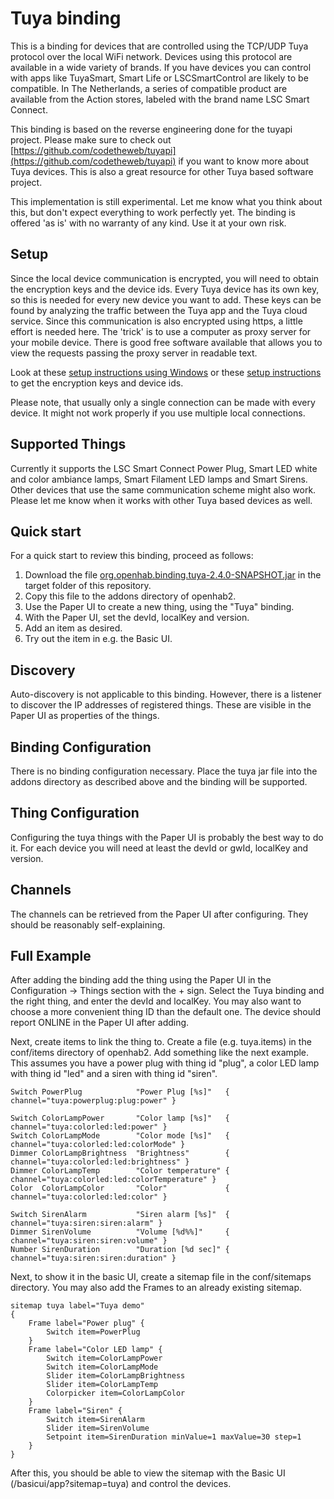 # Tuya binding

This is a binding for devices that are controlled using the TCP/UDP Tuya protocol over the local WiFi network. Devices using this protocol are available in a wide variety of brands. If you have devices you can control with apps like TuyaSmart, Smart Life or LSCSmartControl are likely to be compatible.
In The Netherlands, a series of compatible product are available from the Action stores, labeled with the brand name LSC Smart Connect. 

This binding is based on the reverse engineering done for the tuyapi project. Please make sure to check out [https://github.com/codetheweb/tuyapi](https://github.com/codetheweb/tuyapi) if you want to know more about Tuya devices. This is also a great resource for other Tuya based software project.

This implementation is still experimental. Let me know what you think about this, but don't expect everything to work perfectly yet. The binding is offered 'as is' with no warranty of any kind. Use it at your own risk. 

## Setup

Since the local device communication is encrypted, you will need to obtain the encryption keys and the device ids. Every Tuya device has its own key, so this is needed for every new device you want to add. These keys can be found by analyzing the traffic between the Tuya app and the Tuya cloud service. Since this communication is also encrypted using https, a little effort is needed here. The 'trick' is to use a computer as proxy server for your mobile device. There is good free software available that allows you to view the requests passing the proxy server in readable text.

Look at these [setup instructions using Windows](http://www.htgsd.com/information-technology/apple/homekit/how-to-capture-tuya-lan-homebridge-device-devid-and-key-on-windows-10/) or these [setup instructions](https://github.com/codetheweb/tuyapi/blob/master/docs/SETUP.md) to get the encryption keys and device ids. 

Please note, that usually only a single connection can be made with every device. It might not work properly if you use multiple local connections.

## Supported Things

Currently it supports the LSC Smart Connect Power Plug,  Smart LED white and color ambiance lamps, Smart Filament LED lamps and Smart Sirens. Other devices that use the same communication scheme might also work. Please let me know when it works with other Tuya based devices as well.

## Quick start

For a quick start to review this binding, proceed as follows:

1. Download the file [org.openhab.binding.tuya-2.4.0-SNAPSHOT.jar](https://github.com/wvissers/openhab2-addons-tuya/raw/master/target/org.openhab.binding.tuya-2.4.0-SNAPSHOT.jar) in the target folder of this repository.
2. Copy this file to the addons directory of openhab2.
3. Use the Paper UI to create a new thing, using the "Tuya" binding.
4. With the Paper UI, set the devId, localKey and version. 
5. Add an item as desired.
6. Try out the item in e.g. the Basic UI.

## Discovery

Auto-discovery is not applicable to this binding. However, there is a listener to discover the IP addresses of registered things. These are visible in the Paper UI as properties of the things.

## Binding Configuration

There is no binding configuration necessary. Place the tuya jar file into the addons directory as described above and the binding will be supported.

## Thing Configuration

Configuring the tuya things with the Paper UI is probably the best way to do it. For each device you will need at least the devId or gwId, localKey and version.

## Channels

The channels can be retrieved from the Paper UI after configuring. They should be reasonably self-explaining.


## Full Example

After adding the binding add the thing using the Paper UI in the Configuration -> Things section with the + sign. Select the Tuya binding and the right thing, and enter the devId and localKey. You may also want to choose a more convenient thing ID than the default one. The device should report ONLINE in the Paper UI after adding. 

Next, create items to link the thing to. Create a file (e.g. tuya.items) in the conf/items directory of openhab2. Add something like the next example. This assumes you have a power plug with thing id "plug", a color LED lamp with thing id "led" and a siren with thing id "siren".

```
Switch PowerPlug            "Power Plug [%s]"   { channel="tuya:powerplug:plug:power" }

Switch ColorLampPower       "Color lamp [%s]"   { channel="tuya:colorled:led:power" }
Switch ColorLampMode        "Color mode [%s]"   { channel="tuya:colorled:led:colorMode" }
Dimmer ColorLampBrightness  "Brightness"        { channel="tuya:colorled:led:brightness" }
Dimmer ColorLampTemp        "Color temperature" { channel="tuya:colorled:led:colorTemperature" }
Color  ColorLampColor       "Color"             { channel="tuya:colorled:led:color" }

Switch SirenAlarm           "Siren alarm [%s]"  { channel="tuya:siren:siren:alarm" }
Dimmer SirenVolume          "Volume [%d%%]"     { channel="tuya:siren:siren:volume" }
Number SirenDuration        "Duration [%d sec]" { channel="tuya:siren:siren:duration" }

```

Next, to show it in the basic UI, create a sitemap file in the conf/sitemaps directory. You may also add the Frames to an already existing sitemap.

```
sitemap tuya label="Tuya demo"
{
    Frame label="Power plug" {
        Switch item=PowerPlug
    }
    Frame label="Color LED lamp" {
        Switch item=ColorLampPower
        Switch item=ColorLampMode
        Slider item=ColorLampBrightness
        Slider item=ColorLampTemp
        Colorpicker item=ColorLampColor
    }
    Frame label="Siren" {
        Switch item=SirenAlarm
        Slider item=SirenVolume
        Setpoint item=SirenDuration minValue=1 maxValue=30 step=1
    }
}
```

After this, you should be able to view the sitemap with the Basic UI (/basicui/app?sitemap=tuya) and control the devices. 
